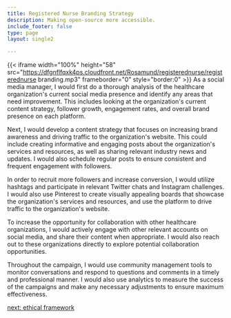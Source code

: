 ```yaml
---
title: Registered Nurse Branding Strategy
description: Making open-source more accessible.
include_footer: false
type: page
layout: single2 

---
```


{{< iframe width="100%" height="58" src="https://dfgnflfqxk4ps.cloudfront.net/Rosamund/registerednurse/registerednurse branding.mp3" frameborder="0" style="border:0" >}}
As a social media manager, I would first do a thorough analysis of the healthcare organization's current social media presence and identify any areas that need improvement. This includes looking at the organization's current content strategy, follower growth, engagement rates, and overall brand presence on each platform.

Next, I would develop a content strategy that focuses on increasing brand awareness and driving traffic to the organization's website. This could include creating informative and engaging posts about the organization's services and resources, as well as sharing relevant industry news and updates. I would also schedule regular posts to ensure consistent and frequent engagement with followers.

In order to recruit more followers and increase conversion, I would utilize hashtags and participate in relevant Twitter chats and Instagram challenges. I would also use Pinterest to create visually appealing boards that showcase the organization's services and resources, and use the platform to drive traffic to the organization's website.

To increase the opportunity for collaboration with other healthcare organizations, I would actively engage with other relevant accounts on social media, and share their content when appropriate. I would also reach out to these organizations directly to explore potential collaboration opportunities.

Throughout the campaign, I would use community management tools to monitor conversations and respond to questions and comments in a timely and professional manner. I would also use analytics to measure the success of the campaigns and make any necessary adjustments to ensure maximum effectiveness.


<a href="https://workdojos.com/registerednurse/ethics">next: ethical framework</a>
